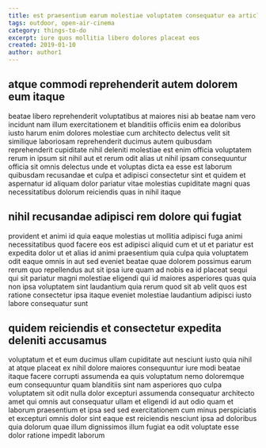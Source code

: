 ```yaml
---
title: est praesentium earum molestiae voluptatem consequatur ea article 1769
tags: outdoor, open-air-cinema
category: things-to-do
excerpt: iure quos mollitia libero dolores placeat eos
created: 2019-01-10
author: author1
---
```


## atque commodi reprehenderit autem dolorem eum itaque

beatae libero reprehenderit voluptatibus at maiores nisi ab beatae nam vero incidunt nam illum exercitationem et blanditiis officiis enim ea doloribus iusto harum enim dolores molestiae cum architecto delectus velit sit similique laboriosam reprehenderit ducimus autem quibusdam reprehenderit cupiditate nihil deleniti molestiae est enim officia voluptatem rerum in ipsum sit nihil aut et rerum odit alias ut nihil ipsam consequuntur officia sit omnis delectus unde et voluptas dicta ea esse est laborum quibusdam recusandae et culpa et adipisci consectetur sint et quidem et aspernatur id aliquam dolor pariatur vitae molestias cupiditate magni quas necessitatibus dolorum reiciendis quas in nihil itaque

## nihil recusandae adipisci rem dolore qui fugiat

provident et animi id quia eaque molestias ut mollitia adipisci fuga animi necessitatibus quod facere eos est adipisci aliquid cum et ut et pariatur est expedita dolor ut et alias id animi praesentium quia culpa quia voluptatem odit eaque omnis in aut sed eveniet beatae quae dolorem possimus earum rerum quo repellendus aut sit ipsa iure quam ad nobis ea id placeat sequi qui sit pariatur magni molestiae eligendi qui id maiores asperiores quas quia non ipsa voluptatem sint laudantium quia rerum quod sit ab velit quos est ratione consectetur ipsa itaque eveniet molestiae laudantium adipisci iusto labore consequatur sunt

## quidem reiciendis et consectetur expedita deleniti accusamus

voluptatum et et eum ducimus ullam cupiditate aut nesciunt iusto quia nihil at atque placeat ex nihil dolore maiores consequuntur iure modi beatae itaque facere corrupti assumenda ea quis voluptatum nemo doloremque eum consequuntur quam blanditiis sint nam asperiores quo culpa voluptatem sit odit nulla dolor excepturi assumenda consequatur architecto amet qui omnis aut consequatur ullam et eligendi id aut odio quam et laborum praesentium et ipsa sed sed exercitationem cum minus perspiciatis et excepturi omnis dolor sint eaque est reiciendis nesciunt ipsa ad doloribus quia dolorum quae illum dignissimos illum fugiat ea odit voluptate esse dolor ratione impedit laborum
